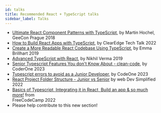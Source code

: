 ```yaml
---
id: talks
title: Recommended React + TypeScript talks
sidebar_label: Talks
---
```


- [Ultimate React Component Patterns with TypeScript](https://www.youtube.com/watch?v=_PBQ3if6Fmg), by Martin Hochel, GeeCon Prague 2018
- [How to Build React Apps with TypeScript](https://youtu.be/LJzGGmu5APA?si=YNzy7T_8yj7TuXxS), by ClearEdge Tech Talk 2022
- [Create a More Readable React Codebase Using TypeScript](https://youtu.be/nkJbGgieALI?si=IFZZIMEiXz7AsiBv), by Emma Brillhart 2019
- [Advanced TypeScript with React](https://youtu.be/zQfD4ZxxyKA?si=FmrgOq667svX6C9O), by Nikhil Verma 2019
- [Senior Typescript Features You don't Know About - clean-code](https://www.youtube.com/watch?v=Y4u97vJqmhM), by CoderOne 2023
- [Typescript errors to avoid as a Junior Developer](https://youtu.be/ZCllX1p763U?si=AKMZPahQrPpzG20r), by CodeOne 2023
- [React Project Folder Structure - Junior vs Senior](https://youtu.be/UUga4-z7b6s?si=uWdtsdAY38MfDDcv) by web Dev Simplified 2022
- [Basics of Typescript, Integrating it in React, Build an app & so much more!](https://youtu.be/FJDVKeh7RJI?si=445E8eYdetAYVaUm) from     
            FreeCodeCamp 2022
- Please help contribute to this new section!
